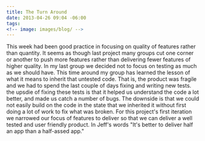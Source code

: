```yaml
---
title: The Turn Around
date: 2013-04-26 09:04 -06:00
tags:
<!-- image: images/blog/ -->
---
```


This week had been good practice in focusing on quality of features rather than quantity.  It seems as though last project many groups cut one corner or another to push more features rather than delivering fewer features of higher quality.  In my last group we decided not to focus on testing as much as we should have.  This time around my group has learned the lesson of what it means to inherit that untested code.  That is, the product was fragile and we had to spend the last couple of days fixing and writing new tests.  the upsdie of fixing these tests is that it helped us understand the code a lot better, and made us catch a number of bugs.  The downside is that we could not easily build on the code in the state that we inherited it without first doing a lot of work to fix what was broken. For this project's first iteration we narrowed our focus of features to deliver so that we can deliver a well tested and user friendly product.  In Jeff's words "It's better to deliver half an app than a half-assed app."

